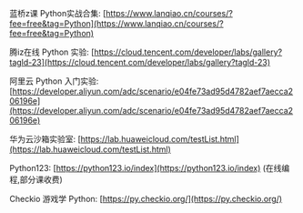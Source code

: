 蓝桥z课 Python实战合集: [https://www.lanqiao.cn/courses/?fee=free&tag=Python](https://www.lanqiao.cn/courses/?fee=free&tag=Python)

腾iz在线 Python 实验: [https://cloud.tencent.com/developer/labs/gallery?tagld-23](https://cloud.tencent.com/developer/labs/gallery?tagld-23)

阿里云 Python 入门实验:[https://developer.aliyun.com/adc/scenario/e04fe73ad95d4782aef7aecca206196e](https://developer.aliyun.com/adc/scenario/e04fe73ad95d4782aef7aecca206196e)

华为云沙箱实验室: [https://lab.huaweicloud.com/testList.html](https://lab.huaweicloud.com/testList.html)

Python123: [https://python123.io/index](https://python123.io/index) (在线编程,部分课收费)

Checkio 游戏学 Python: [https://py.checkio.org/](https://py.checkio.org/)